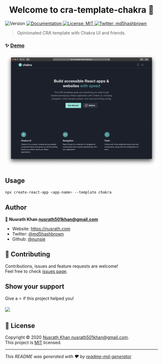 <h1 align="center">Welcome to cra-template-chakra 👋</h1>
<p>
  <img alt="Version" src="https://img.shields.io/badge/version-1.0.0-blue.svg?cacheSeconds=2592000" />
  <a href="https://chakra-ui.com" target="_blank">
    <img alt="Documentation" src="https://img.shields.io/badge/documentation-yes-brightgreen.svg" />
  </a>
  <a href="LICENSE.md" target="_blank">
    <img alt="License: MIT" src="https://img.shields.io/badge/License-MIT-yellow.svg" />
  </a>
  <a href="https://twitter.com/md5hashbrown" target="_blank">
    <img alt="Twitter: md5hashbrown" src="https://img.shields.io/twitter/follow/md5hashbrown.svg?style=social" />
  </a>
</p>

> Opinionated CRA template with Chakra UI and friends.

### ✨ [Demo](https://cra-template-chakra.netlify.com)

![img](screenshot.png)

## Usage

```sh
npx create-react-app <app-name> --template chakra
```

## Author

👤 **Nusrath Khan <nusrath501khan@gmail.com>**

- Website: https://nusrath.com
- Twitter: [@md5hashbrown](https://twitter.com/md5hashbrown)
- Github: [@nunsie](https://github.com/nunsie)

## 🤝 Contributing

Contributions, issues and feature requests are welcome!<br />Feel free to check [issues page](https://github.com/nunsie/cra-template-chakra/issues).

## Show your support

Give a ⭐️ if this project helped you!

<a href="https://www.patreon.com/nunsie">
  <img src="https://c5.patreon.com/external/logo/become_a_patron_button@2x.png" width="160">
</a>

## 📝 License

Copyright © 2020 [Nusrath Khan <nusrath501khan@gmail.com>](https://github.com/nunsie).<br />
This project is [MIT](LICENSE.md) licensed.

---

_This README was generated with ❤️ by [readme-md-generator](https://github.com/kefranabg/readme-md-generator)_
